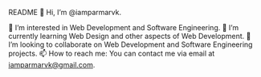 README
👋 Hi, I’m @iamparmarvk.

👀 I’m interested in Web Development and Software Engineering.
🌱 I’m currently learning Web Design and other aspects of Web Development.
💞️ I’m looking to collaborate on Web Development and Software Engineering projects.
📫 How to reach me: You can contact me via email at iamparmarvk@gmail.com.
